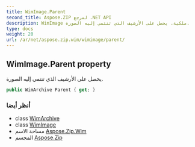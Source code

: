 ```yaml
---
title: WimImage.Parent
second_title: Aspose.ZIP لمرجع .NET API
description: WimImage ملكية. يحصل على الأرشيف الذي تنتمي إليه الصورة.
type: docs
weight: 20
url: /ar/net/aspose.zip.wim/wimimage/parent/
---
```

## WimImage.Parent property

يحصل على الأرشيف الذي تنتمي إليه الصورة.

```csharp
public WimArchive Parent { get; }
```

### أنظر أيضا

* class [WimArchive](../../wimarchive/)
* class [WimImage](../)
* مساحة الاسم [Aspose.Zip.Wim](../../wimimage/)
* المجسم [Aspose.Zip](../../../)


